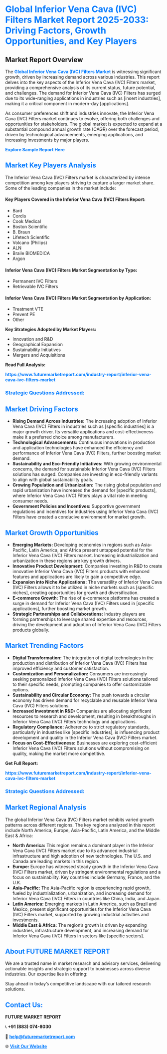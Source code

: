 <h1 style="color: #007BFF;">Global Inferior Vena Cava (IVC) Filters Market Report 2025-2033: Driving Factors, Growth Opportunities, and Key Players</h1>

<section id="overview">
<h2>Market Report Overview</h2>
<p>The <a href="https://www.futuremarketreport.com/industry-report/inferior-vena-cava-ivc-filters-market" style="color: #007BFF; text-decoration: none;"><strong>Global Inferior Vena Cava (IVC) Filters Market</strong></a> is witnessing significant growth, driven by increasing demand across various industries. This report delves into the key aspects of the Inferior Vena Cava (IVC) Filters market, providing a comprehensive analysis of its current status, future potential, and challenges. The demand for Inferior Vena Cava (IVC) Filters has surged due to its wide-ranging applications in industries such as [insert industries], making it a critical component in modern-day [applications].</p>
<p>As consumer preferences shift and industries innovate, the Inferior Vena Cava (IVC) Filters market continues to evolve, offering both challenges and opportunities for stakeholders. The global market is expected to expand at a substantial compound annual growth rate (CAGR) over the forecast period, driven by technological advancements, emerging applications, and increasing investments by major players.</p>
</section>

<section id="overview">
<p><a href="https://www.futuremarketreport.com/request-sample/reportId=101942" style="color: #007BFF; text-decoration: none;"><strong>Explore Sample Report Here</strong></a></p>
</section>

<section id="key-players">
<h2 style="color: #007BFF;">Market Key Players Analysis</h2>
<p>The Inferior Vena Cava (IVC) Filters market is characterized by intense competition among key players striving to capture a larger market share. Some of the leading companies in the market include:</p>
<h4>Key Players Covered in the Inferior Vena Cava (IVC) Filters Report:</h4>
<ul><li>Bard</li><li>Cordis</li><li>Cook Medical</li><li>Boston Scientific</li><li>B. Braun</li><li>Lifetech Scientific</li><li>Volcano (Philips)</li><li>ALN</li><li>Braile BIOMEDICA</li><li>Argon</li></ul>
<h4>Inferior Vena Cava (IVC) Filters Market Segmentation by Type:</h4>
<ul><li>Permanent IVC Filters</li><li>Retrievable IVC Filters</li></ul>

<h4>Inferior Vena Cava (IVC) Filters Market Segmentation by Application:</h4>
<ul><li>Treatment VTE</li><li>Prevent PE</li><li>Other</li></ul>
<p><strong>Key Strategies Adopted by Market Players:</strong></p>
<ul>
<li>Innovation and R&D</li>
<li>Geographical Expansion</li>
<li>Sustainability Initiatives</li>
<li>Mergers and Acquisitions</li>
</ul>
</section>

<section>
<p><strong>Read Full Analysis: </strong></p><a href="https://www.futuremarketreport.com/industry-report/inferior-vena-cava-ivc-filters-market" style="color: #007BFF; text-decoration: none;"><strong>https://www.futuremarketreport.com/industry-report/inferior-vena-cava-ivc-filters-market</strong></a>
<h3 style="color: #007BFF;">Strategic Questions Addressed:</h3>
</section>

<section id="driving-factors">
<h2 style="color: #007BFF;">Market Driving Factors</h2>
<ul>
<li><strong>Rising Demand Across Industries:</strong> The increasing adoption of Inferior Vena Cava (IVC) Filters in industries such as [specific industries] is a major growth driver. Its versatile applications and cost-effectiveness make it a preferred choice among manufacturers.</li>
<li><strong>Technological Advancements:</strong> Continuous innovations in production and application technologies have enhanced the efficiency and performance of Inferior Vena Cava (IVC) Filters, further boosting market demand.</li>
<li><strong>Sustainability and Eco-Friendly Initiatives:</strong> With growing environmental concerns, the demand for sustainable Inferior Vena Cava (IVC) Filters solutions has surged. Companies are investing in eco-friendly variants to align with global sustainability goals.</li>
<li><strong>Growing Population and Urbanization:</strong> The rising global population and rapid urbanization have increased the demand for [specific products], where Inferior Vena Cava (IVC) Filters plays a vital role in meeting consumer needs.</li>
<li><strong>Government Policies and Incentives:</strong> Supportive government regulations and incentives for industries using Inferior Vena Cava (IVC) Filters have created a conducive environment for market growth.</li>
</ul>
</section>

<section id="growth-opportunities">
<h2 style="color: #007BFF;">Market Growth Opportunities</h2>
<ul>
<li><strong>Emerging Markets:</strong> Developing economies in regions such as Asia-Pacific, Latin America, and Africa present untapped potential for the Inferior Vena Cava (IVC) Filters market. Increasing industrialization and urbanization in these regions are key growth drivers.</li>
<li><strong>Innovative Product Development:</strong> Companies investing in R&D to create innovative Inferior Vena Cava (IVC) Filters products with enhanced features and applications are likely to gain a competitive edge.</li>
<li><strong>Expansion into Niche Applications:</strong> The versatility of Inferior Vena Cava (IVC) Filters allows it to be utilized in niche markets such as [specific niches], creating opportunities for growth and diversification.</li>
<li><strong>E-commerce Growth:</strong> The rise of e-commerce platforms has created a surge in demand for Inferior Vena Cava (IVC) Filters used in [specific applications], further boosting market growth.</li>
<li><strong>Strategic Partnerships and Collaborations:</strong> Industry players are forming partnerships to leverage shared expertise and resources, driving the development and adoption of Inferior Vena Cava (IVC) Filters products globally.</li>
</ul>
</section>

<section id="trending-factors">
<h2 style="color: #007BFF;">Market Trending Factors</h2>
<ul>
<li><strong>Digital Transformation:</strong> The integration of digital technologies in the production and distribution of Inferior Vena Cava (IVC) Filters has improved efficiency and customer satisfaction.</li>
<li><strong>Customization and Personalization:</strong> Consumers are increasingly seeking personalized Inferior Vena Cava (IVC) Filters solutions tailored to their specific needs, prompting companies to offer customizable options.</li>
<li><strong>Sustainability and Circular Economy:</strong> The push towards a circular economy has driven demand for recyclable and reusable Inferior Vena Cava (IVC) Filters solutions.</li>
<li><strong>Increased Investment in R&D:</strong> Companies are allocating significant resources to research and development, resulting in breakthroughs in Inferior Vena Cava (IVC) Filters technology and applications.</li>
<li><strong>Regulatory Compliance:</strong> Adherence to strict regulatory standards, particularly in industries like [specific industries], is influencing product development and quality in the Inferior Vena Cava (IVC) Filters market.</li>
<li><strong>Focus on Cost-Effectiveness:</strong> Businesses are exploring cost-efficient Inferior Vena Cava (IVC) Filters solutions without compromising on quality, making the market more competitive.</li>
</ul>
</section>

<section>
<p><strong>Get Full Report: </strong></p><a href="https://www.futuremarketreport.com/industry-report/inferior-vena-cava-ivc-filters-market" style="color: #007BFF; text-decoration: none;"><strong>https://www.futuremarketreport.com/industry-report/inferior-vena-cava-ivc-filters-market</strong></a>
<h3 style="color: #007BFF;">Strategic Questions Addressed:</h3>
</section>


<section id="regional-analysis">
<h2 style="color: #007BFF;">Market Regional Analysis</h2>
<p>The global Inferior Vena Cava (IVC) Filters market exhibits varied growth patterns across different regions. The key regions analyzed in this report include North America, Europe, Asia-Pacific, Latin America, and the Middle East & Africa:</p>
<ul>
<li><strong>North America:</strong> This region remains a dominant player in the Inferior Vena Cava (IVC) Filters market due to its advanced industrial infrastructure and high adoption of new technologies. The U.S. and Canada are leading markets in this region.</li>
<li><strong>Europe:</strong> Europe has witnessed steady growth in the Inferior Vena Cava (IVC) Filters market, driven by stringent environmental regulations and a focus on sustainability. Key countries include Germany, France, and the U.K.</li>
<li><strong>Asia-Pacific:</strong> The Asia-Pacific region is experiencing rapid growth, fueled by industrialization, urbanization, and increasing demand for Inferior Vena Cava (IVC) Filters in countries like China, India, and Japan.</li>
<li><strong>Latin America:</strong> Emerging markets in Latin America, such as Brazil and Mexico, present significant opportunities for the Inferior Vena Cava (IVC) Filters market, supported by growing industrial activities and investments.</li>
<li><strong>Middle East & Africa:</strong> The region’s growth is driven by expanding industries, infrastructure development, and increasing demand for Inferior Vena Cava (IVC) Filters in sectors like [specific sectors].</li>
</ul>
</section>

<footer>
<h2 style="color: #007BFF;">About FUTURE MARKET REPORT</h2>
<p>We are a trusted name in market research and advisory services, delivering actionable insights and strategic support to businesses across diverse industries. Our expertise lies in offering:</p>

<p>Stay ahead in today’s competitive landscape with our tailored research solutions.</p>

<h2 style="color: #007BFF;">Contact Us:</h2>
<p><strong>FUTURE MARKET REPORT</strong></p>
<p>📞 <strong>+91 (883) 074-8030</strong></p>
<p>📧 <strong><a href="mailto:help@futuremarketreport.com" style="color: #007BFF;">help@futuremarketreport.com</a></strong></p>
<p>🌐 <strong><a href="https://www.futuremarketreport.com/" style="color: #007BFF;">Visit Our Website</a></strong></p>
</footer>